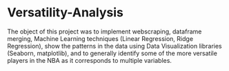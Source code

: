 # Versatility-Analysis
The object of this project was to implement webscraping, dataframe merging, Machine Learning techniques (Linear Regression, Ridge Regression), show the patterns in the data using Data Visualization libraries (Seaborn, matplotlib), and to generally identify some of the more versatile players in the NBA as it corresponds to multiple variables.
